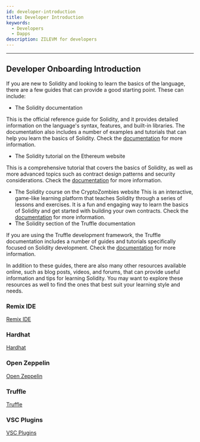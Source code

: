 ```yaml
---
id: developer-introduction
title: Developer Introduction
keywords:
  - Developers
  - Dapps
description: ZILEVM for developers
---
```


---

## Developer Onboarding Introduction

If you are new to Solidity and looking to learn the basics of the language, there are a few guides that can provide a good starting point. These can include:

- The Solidity documentation

This is the official reference guide for Solidity, and it provides detailed information on the language's syntax, features, and built-in libraries. The documentation also includes a number of examples and tutorials that can help you learn the basics of Solidity. Check the [documentation](https://docs.soliditylang.org) for more information.

- The Solidity tutorial on the Ethereum website

This is a comprehensive tutorial that covers the basics of Solidity, as well as more advanced topics such as contract design patterns and security considerations. Check the [documentation](https://ethereum.org/en/developers/tutorials/) for more information.

- The Solidity course on the CryptoZombies website
  This is an interactive, game-like learning platform that teaches Solidity through a series of lessons and exercises. It is a fun and engaging way to learn the basics of Solidity and get started with building your own contracts. Check the [documentation](https://cryptozombies.io/) for more information.
- The Solidity section of the Truffle documentation

If you are using the Truffle development framework, the Truffle documentation includes a number of guides and tutorials specifically focused on Solidity development. Check the [documentation](zilevm/developer-onboarding/truffle) for more information.

In addition to these guides, there are also many other resources available online, such as blog posts, videos, and forums, that can provide useful information and tips for learning Solidity. You may want to explore these resources as well to find the ones that best suit your learning style and needs.

### Remix IDE

[Remix IDE](zilevm/developer-onboarding/remix)

### Hardhat

[Hardhat](zilevm/developer-onboarding/hardhat)

### Open Zeppelin

[Open Zeppelin](zilevm/developer-onboarding/open-zeppelin)

### Truffle

[Truffle](zilevm/developer-onboarding/truffle)

### VSC Plugins

[VSC Plugins](zilevm/developer-onboarding/vsc-plugins)
